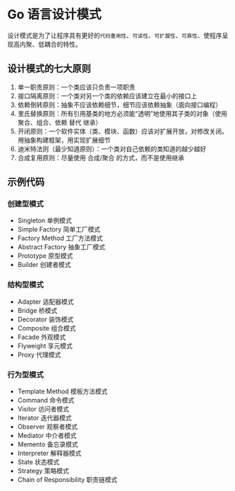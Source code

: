 # Go 语言设计模式

设计模式是为了让程序具有更好的`代码重用性`、`可读性`、`可扩展性`、`可靠性`、使程序呈现高内聚、低耦合的特性。

## 设计模式的七大原则

1. 单一职责原则：一个类应该只负责一项职责
2. 接口隔离原则：一个类对另一个类的依赖应该建立在最小的接口上
3. 依赖倒转原则：抽象不应该依赖细节，细节应该依赖抽象（面向接口编程）
4. 里氏替换原则：所有引用基类的地方必须能“透明”地使用其子类的对象（使用聚合、组合、依赖 替代 继承）
5. 开闭原则：一个软件实体（类、模块、函数）应该对扩展开放，对修改关闭。用抽象构建框架，用实现扩展细节
6. 迪米特法则（最少知道原则）：一个类对自己依赖的类知道的越少越好
7. 合成复用原则：尽量使用 合成/聚合 的方式，而不是使用继承

## 示例代码

### 创建型模式

- Singleton 单例模式
- Simple Factory 简单工厂模式
- Factory Method 工厂方法模式
- Abstract Factory 抽象工厂模式
- Prototype 原型模式
- Builder 创建者模式

### 结构型模式

- Adapter 适配器模式
- Bridge 桥模式
- Decorator 装饰模式
- Composite 组合模式
- Facade 外观模式
- Flyweight 享元模式
- Proxy 代理模式

### 行为型模式

- Template Method 模板方法模式
- Command 命令模式
- Visitor 访问者模式
- Iterator 迭代器模式
- Observer 观察者模式
- Mediator 中介者模式
- Memento 备忘录模式
- Interpreter 解释器模式
- State 状态模式
- Strategy 策略模式
- Chain of Responsibility 职责链模式
